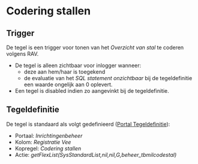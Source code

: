 # Codering stallen

## Trigger

De tegel is een trigger voor tonen van het *Overzicht van stal* te coderen volgens RAV.

  * De tegel is alleen zichtbaar voor inlogger wanneer:
    * deze aan hem/haar is toegekend
    * de evaluatie van het *SQL statement onzichtbaar* bij de tegeldefinitie een waarde ongelijk aan 0 oplevert.
  * Een tegel is disabled indien zo aangevinkt bij de tegeldefinitie.

## Tegeldefinitie

De tegel is standaard als volgt gedefinieerd ([Portal Tegeldefinitie](../../../../instellen_inrichten/portaldefinitie/portal_tegel.md)):

  * Portaal: *Inrichtingenbeheer*
  * Kolom: *Registratie Vee*
  * Kopregel: *Codering stallen*
  * Actie: *getFlexList(SysStandardList,nil,nil,G,beheer_tbmilcodestal)*

